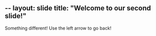 --
layout: slide
title: "Welcome to our second slide!"
---
Something different!
Use the left arrow to go back!

